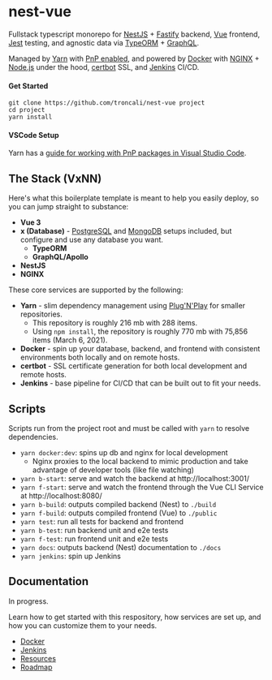 # nest-vue

Fullstack typescript monorepo for [NestJS](https://docs.nestjs.com) + [Fastify](https://docs.nestjs.com/techniques/performance) backend, [Vue](https://v3.vuejs.org) frontend, [Jest](https://jestjs.io) testing, and agnostic data via [TypeORM](https://typeorm.io/#/) + [GraphQL](https://graphql.org).

Managed by [Yarn](https://yarnpkg.com/getting-started/qa) with [PnP enabled](https://yarnpkg.com/features/pnp), and powered by [Docker](https://www.docker.com) with [NGINX](https://www.nginx.com) + [Node.js](https://nodejs.dev) under the hood, [certbot](https://certbot.eff.org) SSL, and [Jenkins](https://www.jenkins.io) CI/CD.

#### Get Started

```shell
git clone https://github.com/troncali/nest-vue project
cd project
yarn install
```

#### VSCode Setup

Yarn has a [guide for working with PnP packages in Visual Studio Code](https://yarnpkg.com/getting-started/migration#editor-support).

## The Stack (VxNN)

Here's what this boilerplate template is meant to help you easily deploy, so you can jump straight to substance:

-   **Vue 3**
-   **x (Database)** - [PostgreSQL](https://www.postgresql.org) and [MongoDB](https://www.mongodb.com) setups included, but configure and use any database you want.
    -   **TypeORM**
    -   **GraphQL/Apollo**
-   **NestJS**
-   **NGINX**

These core services are supported by the following:

-   **Yarn** - slim dependency management using [Plug'N'Play](https://yarnpkg.com/features/pnp) for smaller repositories.
    -   This repository is roughly 216 mb with 288 items.
    -   Using `npm install`, the repository is roughly 770 mb with 75,856 items (March 6, 2021).
-   **Docker** - spin up your database, backend, and frontend with consistent environments both locally and on remote hosts.
-   **certbot** - SSL certificate generation for both local development and remote hosts.
-   **Jenkins** - base pipeline for CI/CD that can be built out to fit your needs.

## Scripts

Scripts run from the project root and must be called with `yarn` to resolve dependencies.

-   `yarn docker:dev`: spins up db and nginx for local development
    -   Nginx proxies to the local backend to mimic production and take advantage of developer tools (like file watching)
-   `yarn b-start`: serve and watch the backend at http://localhost:3001/
-   `yarn f-start`: serve and watch the frontend through the Vue CLI Service at http://localhost:8080/
-   `yarn b-build`: outputs compiled backend (Nest) to `./build`
-   `yarn f-build`: outputs compiled frontend (Vue) to `./public`
-   `yarn test`: run all tests for backend and frontend
-   `yarn b-test`: run backend unit and e2e tests
-   `yarn f-test`: run frontend unit and e2e tests
-   `yarn docs`: outputs backend (Nest) documentation to `./docs`
-   `yarn jenkins`: spin up Jenkins

## Documentation

In progress.

Learn how to get started with this respository, how services are set up, and how you can customize them to your needs.

-   [Docker](README-Docker.md)
-   [Jenkins](README-Jenkins.md)
-   [Resources](README-Resources.md)
-   [Roadmap](README-Roadmap.md)
